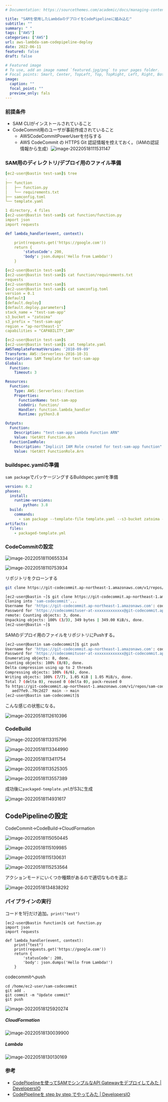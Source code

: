 ```yaml
---
# Documentation: https://sourcethemes.com/academic/docs/managing-content/

title: "SAMを使用したLambdaのデプロイをCodePipelineに組み込む"
subtitle: ""
summary: " "
tags: ["AWS"]
categories: ["AWS"]
url: aws-lambda-sam-codepipeline-deploy
date: 2022-06-11
featured: false
draft: false

# Featured image
# To use, add an image named `featured.jpg/png` to your pages folder.
# Focal points: Smart, Center, TopLeft, Top, TopRight, Left, Right, BottomLeft, Bottom, BottomRight.
image:
  caption: ""
  focal_point: ""
  preview_only: fals
---
```


### 前提条件

- SAM CLIがインストールされていること
- CodeCommit用のユーザが事前作成されていること
  - AWSCodeCommitPowerUserを付与する
  - AWS CodeCommit の HTTPS Git 認証情報を控えておく。（IAMの認証情報から生成）![image-20220518111531147](image-20220518111531147.png)

### SAM用のディレクトリ/デプロイ用のファイル準備

```yaml
[ec2-user@bastin test-sam]$ tree
.
├── function
│   ├── function.py
│   └── requirements.txt
├── samconfig.toml
└── template.yaml

1 directory, 4 files
[ec2-user@bastin test-sam]$ cat function/function.py 
import json
import requests

def lambda_handler(event, context):

    print(requests.get('https://google.com'))
    return {
        'statusCode': 200,
        'body': json.dumps('Hello from Lambda!')
    }

[ec2-user@bastin test-sam]$ 
[ec2-user@bastin test-sam]$ cat function/requirements.txt 
requests
[ec2-user@bastin test-sam]$ 
[ec2-user@bastin test-sam]$ cat samconfig.toml 
version = 0.1
[default]
[default.deploy]
[default.deploy.parameters]
stack_name = "test-sam-app"
s3_bucket = "zatoima"
s3_prefix = "test-sam-app"
region = "ap-northeast-1"
capabilities = "CAPABILITY_IAM"

[ec2-user@bastin test-sam]$ 
[ec2-user@bastin test-sam]$ cat template.yaml 
AWSTemplateFormatVersion: '2010-09-09'
Transform: AWS::Serverless-2016-10-31
Description: SAM Template for test-sam-app
Globals:
  Function:
    Timeout: 3

Resources:
  Function:
    Type: AWS::Serverless::Function
    Properties:
      FunctionName: test-sam-app
      CodeUri: function/
      Handler: function.lambda_handler
      Runtime: python3.8

Outputs:
  Function:
    Description: "test-sam-app Lambda Function ARN"
    Value: !GetAtt Function.Arn
  FunctionIamRole:
    Description: "Implicit IAM Role created for test-sam-app function"
    Value: !GetAtt FunctionRole.Arn


```

### buildspec.yamlの準備

`sam package`でパッケージングするBuildspec.yamlを準備

```yaml
version: 0.2
phases:
  install:
    runtime-versions:
        python: 3.8
  build:
    commands:
      - sam package --template-file template.yaml --s3-bucket zatoima --output-template-file packaged-template.yml
artifacts:
  files:
    - packaged-template.yml
```

### CodeCommitの設定



![image-20220518110655334](image-20220518110655334.png)

![image-20220518110753934](image-20220518110753934.png)

リポジトリをクローンする

```sh
git clone https://git-codecommit.ap-northeast-1.amazonaws.com/v1/repos/sam-codecommit
```

```sh
[ec2-user@bastin ~]$ git clone https://git-codecommit.ap-northeast-1.amazonaws.com/v1/repos/sam-codecommit
Cloning into 'sam-codecommit'...
Username for 'https://git-codecommit.ap-northeast-1.amazonaws.com': codecommituser-at-xxxxxxxxxxxxx
Password for 'https://codecommituser-at-xxxxxxxxxxxxx@git-codecommit.ap-northeast-1.amazonaws.com': 
remote: Counting objects: 3, done.
Unpacking objects: 100% (3/3), 349 bytes | 349.00 KiB/s, done.
[ec2-user@bastin ~]$ 
```

SAMのデプロイ用のファイルをリポジトリにPushする。

```sh
[ec2-user@bastin sam-codecommit]$ git push
Username for 'https://git-codecommit.ap-northeast-1.amazonaws.com': codecommituser-at-xxxxxxxxxxxxx
Password for 'https://codecommituser-at-xxxxxxxxxxxxx@git-codecommit.ap-northeast-1.amazonaws.com': 
Enumerating objects: 8, done.
Counting objects: 100% (8/8), done.
Delta compression using up to 2 threads
Compressing objects: 100% (6/6), done.
Writing objects: 100% (7/7), 1.05 KiB | 1.05 MiB/s, done.
Total 7 (delta 0), reused 0 (delta 0), pack-reused 0
To https://git-codecommit.ap-northeast-1.amazonaws.com/v1/repos/sam-codecommit
   aed7fe9..70c2d27  main -> main
[ec2-user@bastin sam-codecommit]$ 
```

こんな感じの状態になる。

![image-20220518112610396](image-20220518112610396.png)

### CodeBuild

![image-20220518113315796](image-20220518113315796.png)

![image-20220518113344990](image-20220518113344990.png)

![image-20220518113411754](image-20220518113411754.png)

![image-20220518113525305](image-20220518113525305.png)

![image-20220518113557389](image-20220518113557389.png)

成功後に`packaged-template.yml`がS3に生成

![image-20220518114931617](image-20220518114931617.png)

## CodePipelineの設定

CodeCommit->CodeBuild->CloudFormation

![image-20220518115050445](image-20220518115050445.png)



![image-20220518115109985](image-20220518115109985.png)

![image-20220518115130631](image-20220518115130631.png)

![image-20220518115253564](image-20220518115253564.png)

アクションモードにいくつか種類があるので適切なものを選ぶ

![image-20220518134838292](image-20220518134838292.png)

### パイプラインの実行

コードを1行だけ追加。`print("test")`

```
[ec2-user@bastin function]$ cat function.py 
import json
import requests

def lambda_handler(event, context):
    print("test")
    print(requests.get('https://google.com'))
    return {
        'statusCode': 200,
        'body': json.dumps('Hello from Lambda!')
    }
```

codecommitへpush

```
cd /home/ec2-user/sam-codecommit
git add .
git commit -m "Update commit"
git push
```

![image-20220518125920274](image-20220518125920274.png)

##### CloudFormation

![image-20220518130039900](image-20220518130039900.png)

##### Lambda

![image-20220518130130169](image-20220518130130169.png)



### 参考

- [CodePipelineを使ってSAMでシンプルなAPI Gatewayをデプロイしてみた \| DevelopersIO](https://dev.classmethod.jp/articles/codepipeline-deploy-sam-api-gateway/)
- [CodePipelineを step by step でやってみた \| DevelopersIO](https://dev.classmethod.jp/articles/codepipeline/)





